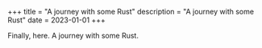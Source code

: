 +++
title = "A journey with some Rust"
description = "A journey with some Rust"
date = 2023-01-01
+++

Finally, here. A journey with some Rust.

